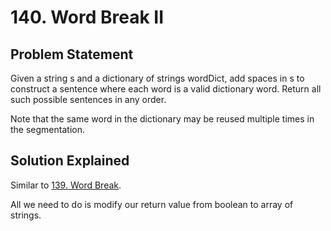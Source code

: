 # 140. Word Break II

## Problem Statement

Given a string s and a dictionary of strings wordDict, add spaces in s to construct a sentence where each word is a valid dictionary word. Return all such possible sentences in any order.

Note that the same word in the dictionary may be reused multiple times in the segmentation.

## Solution Explained

Similar to [139. Word Break](../139.%20Word%20Break).

All we need to do is modify our return value from boolean to array of strings.
